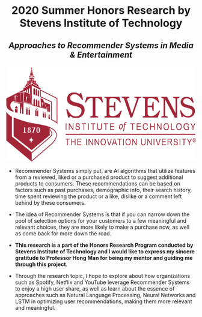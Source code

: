 # <p align = 'center'> 2020 Summer Honors Research by Stevens Institute of Technology </p>
## <p align = 'center'> ***Approaches to Recommender Systems in Media & Entertainment*** </p>
<p align = 'center'> <img width="600" img height="250" src = https://github.com/siddh30/2020-Summer-Honors-Research/blob/master/Images/Logo.png </p>

- Recommender Systems simply put, are AI algorithms that utilize features from a reviewed, liked or a purchased product to suggest additional products to consumers. These recommendations can be based on factors such as past purchases, demographic info, their search history, time spent reviewing the product or a like, dislike or a comment left behind by these consumers. 

- The idea of Recommender Systems is that if you can narrow down the pool of selection options for your customers to a few meaningful and relevant choices, they are more likely to make a purchase now, as well as come back for more down the road.

- **This research is a part of the Honors Research Program conducted by Stevens Institute of Technology and I would like to express my sincere gratitude to Professor Hong Man for being my mentor and guiding me through this project**. 

- Through the research topic, I hope to explore about how organizations such as Spotify, Netflix and YouTube leverage Recommender Systems to enjoy a high user share, as well as learn about the essence of approaches such as Natural Language Processing, Neural Networks and LSTM in optimizing user recommendations, making them more relevant and meaningful.
